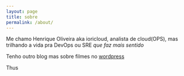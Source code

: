 ```yaml
---
layout: page
title: sobre
permalink: /about/
---
```


Me chamo Henrique Oliveira aka ioricloud, analista de cloud(OPS), mas trilhando a vida pra DevOps ou SRE *que faz mais sentido*

Tenho outro blog mas sobre filmes no [wordpress](https://henrikoliveira.wordpress.com)

Thus